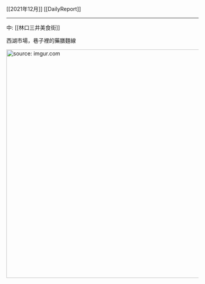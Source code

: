 [[2021年12月]]
[[DailyReport]]

---

中: [[林口三井美食街]]

西湖市場，巷子裡的藥膳麵線

<a href="https://imgur.com/tHdHjnX"><img src="https://i.imgur.com/tHdHjnX.jpg" title="source: imgur.com" width="600px" /></a>
